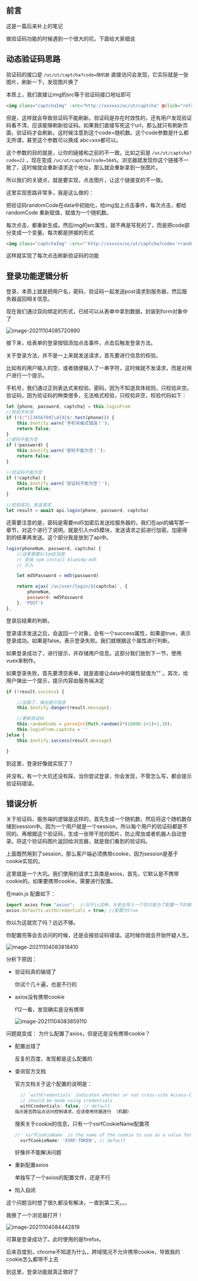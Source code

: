 ## 前言

这是一篇后来补上的笔记

做验证码功能的时候遇到一个很大的坑，下面给大家细说



## 动态验证码思路

验证码的接口是 `/uc/ut/captcha?code=随机数` 直接访问会发现，它实际就是一张图片，刷新一下，发现图片换了

本质上，我们直接让img的src等于验证码接口地址即可

```html
<img class="captchaImg" :src="http://xxxxxx/uc/ut/captcha" @click="refreshCode" alt="">
```

但是，这样就会导致验证码不能刷新。验证码是存在时效性的，还有用户发现验证码看不清，应该能够刷新验证码。如果我们直接写死这个url，那么就只有刷新页面，验证码才会刷新。这时候注意到这个code=随机数。这个code参数是什么都无所谓，甚至这个参数可以换成 abc=xxx都可以。

这个参数的目的就是，让你的链接和之前的不一致。比如之前是  `/uc/ut/captcha?code=22` ，现在变成 `/uc/ut/captcha?code=5845`。浏览器就发现你这个链接不一致了，这时候就会重新请求这个地址，那么就会重新拿到一张图片。

所以我们的关键点，就是要实现，点击图片，让这个链接变的不一致。

这里实现思路非常多，我是这么做的：

把验证码randomCode在data中初始化，给img加上点击事件，每次点击，都给 randomCode 重新赋值，赋值为一个随机数。

每次点击，都重新生成。然后img的src属性，就不再是写死的了，而是把code部分变成一个变量。每次都是拼接的形式

```html
<img class="captchaImg" :src="'http://xxxxxx/uc/ut/captcha?code='+randomCode" @click="refreshCode" alt="">
```

这样就实现了每次点击刷新验证码的功能



## 登录功能逻辑分析

登录，本质上就是把用户名，密码，验证码一起发送post请求到服务器，然后服务器返回相关信息。

现在我们通过双向绑定的形式，已经可以从表单中拿到数据，封装到form对象中了

![image-20211104085720890](验证码.assets/image-20211104085720890.png) 

接下来，给表单的登录按钮添加点击事件，点击后触发登录方法。

关于登录方法，并不是一上来就发送请求，首先要进行信息的校验。

比如有的用户输入的空，或者随便输入了一串字符，这时候就不发请求，而是对用户进行一个提示。

手机号，我们通过正则表达式来校验。密码，因为不知道具体规则，只校验非空。验证码，因为验证码的种类很多，无法格式校验，只校验非空，校验代码如下：

```js
let {phone, password, captcha} = this.loginFrom
//校验手机号
if (!(/^1[3456789]\d{9}$/.test(phone))) {
    this.$notify.warn('手机号格式错误！');
    return false;
}
//密码不能为空
if (!password) {
    this.$notify.warn('密码不能为空！');
    return false;
}

//验证码不能为空
if (!captcha) {
    this.$notify.warn('验证码不能为空！');
    return false;
}

//校验成功，发送请求
let result = await api.login(phone, password, captcha)
```



还需要注意的是，密码是需要md5加密后发送给服务器的，我们在api的编写那一章节，对这个进行了说明。就是引入md5模块，发送请求之前进行加密。加密得到的结果再发送。这个部分我是放到了api中。

```js
login(phoneNum, password, captcha) {
    //这里需要引入md5加密
    // 安装 npm install blueimp-md5
    // 引入

    let md5Password = md5(password)

    return ajax(`/uc/user/login/${captcha}`, {
        phoneNum,
        password: md5Password
    }, 'POST')
},
```



登录后结果的判断。

登录请求发送之后，会返回一个对象，会有一个success属性，如果是true，表示登录成功。如果是false。表示登录失败。我们就根据这个属性进行判断。

如果登录成功了，进行提示，并存储用户信息。这部分我们放到下一节，使用vuex来制作。

如果登录失败，首先要清空表单，就是直接让data中的属性赋值为"" 。其次，给用户弹出一个提示，提示内容由服务端决定

```js
if (!result.success) {

    //出错了，弹出提示信息
    this.$notify.danger(result.message);

    //更新验证码
    this.randomCode = parseInt(Math.random()*(10000-1+1)+1,10);
    this.loginFrom.captcha = ''
}else {
    this.$notify.success(result.message)

}
```





到这里，登录好像就实现了？

并没有，有一个大坑还没有踩，当你尝试登录，你会发现，不管怎么写，都会提示验证码错误。



## 错误分析



关于验证码，服务端的逻辑是这样的，首先生成一个随机数，然后将这个随机数存储到session中。因为一个用户就是一个session，所以每个用户的验证码都是不同的。再根据这个验证码，生成一张带干扰的图片，防止爬虫或者机器人自动登录。将这个验证码图片返回给浏览器，就是我们看到的验证码。

上面既然用到了session，那么客户端必须携带cookie，因为session是基于cookie实现的。

这里就是一个大坑。我们使用的请求工具类是axios，首先，它默认是不携带cookie的。如果要携带cookie，需要进行配置。

在main.js 配置如下：

```js
import axios from "axios";	//对于js这种，大老远导入一个包只是为了配置一下的做法，不是很能理解
axios.defaults.withCredentials = true; //配置为true	
```



你以为这就完了吗？远远不够。

你配置完等会去访问的时候，还是会报验证码错误。这时候你就会开始怀疑人生。

![image-20211104083818410](验证码.assets/image-20211104083818410.png) 

分析下原因：

- 验证码真的输错了

  你试个几十遍，也是不行的

- axios没有携带cookie

  f12一看，发现确实是没有携带

  ![image-20211104083859110](验证码.assets/image-20211104083859110.png) 



问题就变成： 为什么配置了axios，但是还是没有携带cookie？

- 配置出错了

  反复的百度，发现都是这么配置的

- 查询官方文档

  官方文档关于这个配置的说明是：

  ```js
    // `withCredentials` indicates whether or not cross-site Access-Control requests
    // should be made using credentials
    withCredentials: false, // default
  指示是否跨站点访问控制请求，应该使用凭据进行 （机翻）
  ```

  搜索关于cookie的信息，只有一个xsrfCookieName配置项

  ```js
  // `xsrfCookieName` is the name of the cookie to use as a value for xsrf token
    xsrfCookieName: 'XSRF-TOKEN', // default
  ```

  好像并不能解决问题

- 重新配置axios

  单独写了一个axios的配置文件，还是不行

- 陷入自闭



这个问题当时想了很久都没有解决，一直到第二天。。。

我换了一个浏览器打开！

![image-20211104084442819](验证码.assets/image-20211104084442819.png)

可算是登录成功了。此时使用的是firefox。

后来百度到，chrome不知道为什么，跨域情况不允许携带cookie，导致我的cookie怎么都带不上去



到这里，登录功能就真正做好了